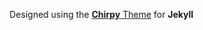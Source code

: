Designed using the [**Chirpy** Theme](https://github.com/cotes2020/jekyll-theme-chirpy#documentation) for **Jekyll**